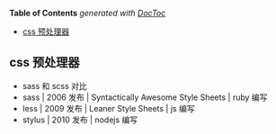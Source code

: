 <!-- START doctoc generated TOC please keep comment here to allow auto update -->
<!-- DON'T EDIT THIS SECTION, INSTEAD RE-RUN doctoc TO UPDATE -->

**Table of Contents** _generated with [DocToc](https://github.com/thlorenz/doctoc)_

- [css 预处理器](#css%E9%A2%84%E5%A4%84%E7%90%86%E5%99%A8)

<!-- END doctoc generated TOC please keep comment here to allow auto update -->

## css 预处理器

- sass 和 scss 对比
- sass | 2006 发布 | Syntactically Awesome Style Sheets | ruby 编写
- less | 2009 发布 | Leaner Style Sheets | js 编写
- stylus | 2010 发布 | nodejs 编写
